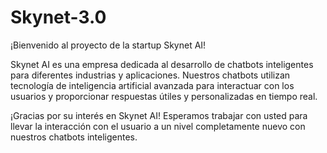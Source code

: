 # Skynet-3.0

¡Bienvenido al proyecto de la startup Skynet AI!

Skynet AI es una empresa dedicada al desarrollo de chatbots inteligentes para diferentes industrias y aplicaciones. Nuestros chatbots utilizan tecnología de inteligencia artificial avanzada para interactuar con los usuarios y proporcionar respuestas útiles y personalizadas en tiempo real.

¡Gracias por su interés en Skynet AI! Esperamos trabajar con usted para llevar la interacción con el usuario a un nivel completamente nuevo con nuestros chatbots inteligentes.